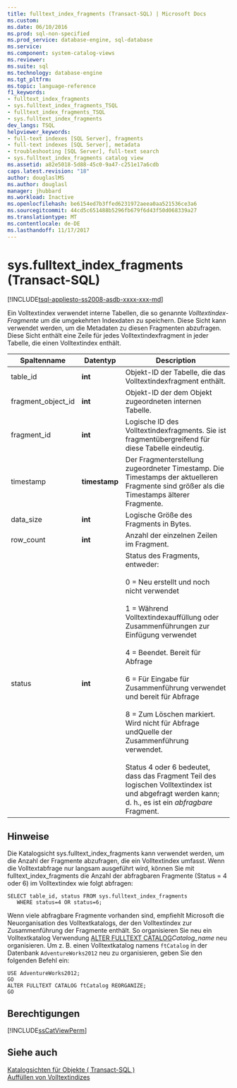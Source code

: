 ```yaml
---
title: fulltext_index_fragments (Transact-SQL) | Microsoft Docs
ms.custom: 
ms.date: 06/10/2016
ms.prod: sql-non-specified
ms.prod_service: database-engine, sql-database
ms.service: 
ms.component: system-catalog-views
ms.reviewer: 
ms.suite: sql
ms.technology: database-engine
ms.tgt_pltfrm: 
ms.topic: language-reference
f1_keywords:
- fulltext_index_fragments
- sys.fulltext_index_fragments_TSQL
- fulltext_index_fragments_TSQL
- sys.fulltext_index_fragments
dev_langs: TSQL
helpviewer_keywords:
- full-text indexes [SQL Server], fragments
- full-text indexes [SQL Server], metadata
- troubleshooting [SQL Server], full-text search
- sys.fulltext_index_fragments catalog view
ms.assetid: a82e5018-5d88-45c0-9a47-c251e17a6cdb
caps.latest.revision: "18"
author: douglaslMS
ms.author: douglasl
manager: jhubbard
ms.workload: Inactive
ms.openlocfilehash: be6154ed7b3ffed6231972aeea0aa521536ce3a6
ms.sourcegitcommit: 44cd5c651488b5296fb679f6d43f50d068339a27
ms.translationtype: MT
ms.contentlocale: de-DE
ms.lasthandoff: 11/17/2017
---
```

# <a name="sysfulltextindexfragments-transact-sql"></a>sys.fulltext_index_fragments (Transact-SQL)
[!INCLUDE[tsql-appliesto-ss2008-asdb-xxxx-xxx-md](../../includes/tsql-appliesto-ss2008-asdb-xxxx-xxx-md.md)]

  Ein Volltextindex verwendet interne Tabellen, die so genannte *Volltextindex-Fragmente* um die umgekehrten Indexdaten zu speichern. Diese Sicht kann verwendet werden, um die Metadaten zu diesen Fragmenten abzufragen. Diese Sicht enthält eine Zeile für jedes Volltextindexfragment in jeder Tabelle, die einen Volltextindex enthält.  
 
  
|Spaltenname|Datentyp|Description|  
|-----------------|---------------|-----------------|  
|table_id|**int**|Objekt-ID der Tabelle, die das Volltextindexfragment enthält.|  
|fragment_object_id|**int**|Objekt-ID der dem Objekt zugeordneten internen Tabelle.|  
|fragment_id|**int**|Logische ID des Volltextindexfragments. Sie ist fragmentübergreifend für diese Tabelle eindeutig.|  
|timestamp|**timestamp**|Der Fragmenterstellung zugeordneter Timestamp. Die Timestamps der aktuelleren Fragmente sind größer als die Timestamps älterer Fragmente.|  
|data_size|**int**|Logische Größe des Fragments in Bytes.|  
|row_count|**int**|Anzahl der einzelnen Zeilen im Fragment.|  
|status|**int**|Status des Fragments, entweder:<br /><br /> 0 = Neu erstellt und noch nicht verwendet<br /><br /> 1 = Während Volltextindexauffüllung oder Zusammenführungen zur Einfügung verwendet<br /><br /> 4 = Beendet. Bereit für Abfrage<br /><br /> 6 = Für Eingabe für Zusammenführung verwendet und bereit für Abfrage<br /><br /> 8 = Zum Löschen markiert. Wird nicht für Abfrage undQuelle der Zusammenführung verwendet.<br /><br /> Status 4 oder 6 bedeutet, dass das Fragment Teil des logischen Volltextindex ist und abgefragt werden kann; d. h., es ist ein *abfragbare* Fragment.|  
  
## <a name="remarks"></a>Hinweise  
 Die Katalogsicht sys.fulltext_index_fragments kann verwendet werden, um die Anzahl der Fragmente abzufragen, die ein Volltextindex umfasst. Wenn die Volltextabfrage nur langsam ausgeführt wird, können Sie mit fulltext_index_fragments die Anzahl der abfragbaren Fragmente (Status = 4 oder 6) im Volltextindex wie folgt abfragen:  
  
```  
SELECT table_id, status FROM sys.fulltext_index_fragments  
   WHERE status=4 OR status=6;  
```  
  
 Wenn viele abfragbare Fragmente vorhanden sind, empfiehlt Microsoft die Neuorganisation des Volltextkatalogs, der den Volltextindex zur Zusammenführung der Fragmente enthält. So organisieren Sie neu ein Volltextkatalog Verwendung [ALTER FULLTEXT CATALOG](../../t-sql/statements/alter-fulltext-catalog-transact-sql.md)*Catalog_name* neu organisieren. Um z. B. einen Volltextkatalog namens `ftCatalog` in der Datenbank `AdventureWorks2012` neu zu organisieren, geben Sie den folgenden Befehl ein:  
  
```  
USE AdventureWorks2012;  
GO  
ALTER FULLTEXT CATALOG ftCatalog REORGANIZE;  
GO  
```  
  
## <a name="permissions"></a>Berechtigungen  
 [!INCLUDE[ssCatViewPerm](../../includes/sscatviewperm-md.md)]  
  
## <a name="see-also"></a>Siehe auch  
 [Katalogsichten für Objekte &#40; Transact-SQL &#41;](../../relational-databases/system-catalog-views/object-catalog-views-transact-sql.md)   
 [Auffüllen von Volltextindizes](../../relational-databases/search/populate-full-text-indexes.md)  
  
  
